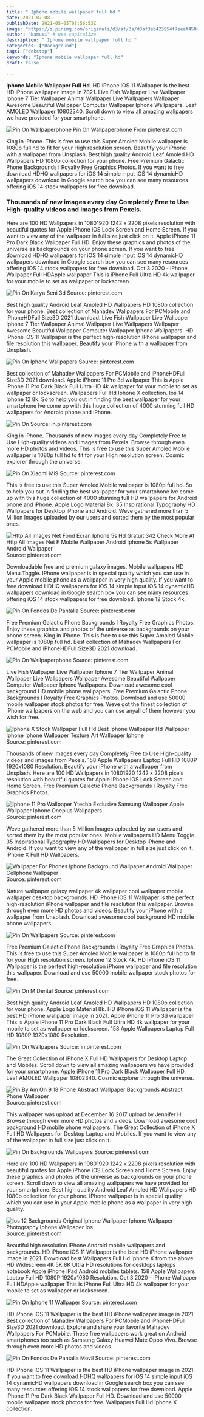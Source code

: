 ```yaml
---
title: " Iphone mobile wallpaper full hd "
date: 2021-07-08
publishDate: 2021-05-05T08:56:53Z
image: "https://i.pinimg.com/originals/d3/af/3a/d3af3ab423954f7eeaf4584511803eea.jpg"
author: "Namusi" # use capitalize
description: " Iphone mobile wallpaper full hd "
categories: ["Background"]
tags: ["dekstop"]
keywords: "Iphone mobile wallpaper full hd"
draft: false

---
```



**Iphone Mobile Wallpaper Full Hd**. HD iPhone iOS 11 Wallpaper is the best HD iPhone wallpaper image in 2021. Live Fish Wallpaper Live Wallpaper Iphone 7 Tier Wallpaper Animal Wallpaper Live Wallpapers Wallpaper Awesome Beautiful Wallpaper Computer Wallpaper Iphone Wallpapers. Leaf AMOLED Wallpaper 10802340. Scroll down to view all amazing wallpapers we have provided for your smartphone.

![Pin On Wallpaperphone](https://i.pinimg.com/originals/8f/4e/47/8f4e478fe5bd56a990fe5584ba24c6df.jpg "Pin On Wallpaperphone")
Pin On Wallpaperphone From pinterest.com


King in iPhone. This is free to use this Super Amoled Mobile wallpaper is 1080p full hd to fit for your High resolution screen. Beautify your iPhone with a wallpaper from Unsplash. Best high quality Android Leaf Amoled HD Wallpapers HD 1080p collection for your phone. Free Premium Galactic Phone Backgrounds I Royalty Free Graphics Photos. If you want to free download HDHQ wallpapers for iOS 14 simple input iOS 14 dynamicHD wallpapers download in Google search box you can see many resources offering iOS 14 stock wallpapers for free download.

### Thousands of new images every day Completely Free to Use High-quality videos and images from Pexels.

Here are 100 HD Wallpapers in 10801920 1242 x 2208 pixels resolution with beautiful quotes for Apple iPhone iOS Lock Screen and Home Screen. If you want to view any of the wallpaper in full size just click on it. Apple iPhone 11 Pro Dark Black Wallpaper Full HD. Enjoy these graphics and photos of the universe as backgrounds on your phone screen. If you want to free download HDHQ wallpapers for iOS 14 simple input iOS 14 dynamicHD wallpapers download in Google search box you can see many resources offering iOS 14 stock wallpapers for free download. Oct 3 2020 - iPhone Wallpaper Full HDApple wallpaper This is iPhone Full Ultra HD 4k wallpaper for your mobile to set as wallpaper or lockscreen.


![Pin On Karya Seni 3d](https://i.pinimg.com/originals/c9/9f/25/c99f25f8c1f27c694d418dde29c86fd5.jpg "Pin On Karya Seni 3d")
Source: pinterest.com

Best high quality Android Leaf Amoled HD Wallpapers HD 1080p collection for your phone. Best collection of Mahadev Wallpapers For PCMobile and iPhoneHDFull Size3D 2021 download. Live Fish Wallpaper Live Wallpaper Iphone 7 Tier Wallpaper Animal Wallpaper Live Wallpapers Wallpaper Awesome Beautiful Wallpaper Computer Wallpaper Iphone Wallpapers. HD iPhone iOS 11 Wallpaper is the perfect high-resolution iPhone wallpaper and file resolution this wallpaper. Beautify your iPhone with a wallpaper from Unsplash.

![Pin On Iphone Wallpapers](https://i.pinimg.com/originals/fd/ce/67/fdce67a3d3fbf6f525a9558e99a4dd94.jpg "Pin On Iphone Wallpapers")
Source: pinterest.com

Best collection of Mahadev Wallpapers For PCMobile and iPhoneHDFull Size3D 2021 download. Apple iPhone 11 Pro 3d wallpaper This is Apple iPhone 11 Pro Dark Black Full Ultra HD 4k wallpaper for your mobile to set as wallpaper or lockscreen. Wallpapers Full Hd Iphone X collection. Ios 14 Iphone 12 8k. So to help you out in finding the best wallpaper for your smartphone Ive come up with this huge collection of 4000 stunning full HD wallpapers for Android phone and iPhone.

![Pin On](https://i.pinimg.com/originals/e0/41/06/e04106a836f535dcd97d807ff88f1391.jpg "Pin On")
Source: in.pinterest.com

King in iPhone. Thousands of new images every day Completely Free to Use High-quality videos and images from Pexels. Browse through even more HD photos and videos. This is free to use this Super Amoled Mobile wallpaper is 1080p full hd to fit for your High resolution screen. Cosmic explorer through the universe.

![Pin On Xiaomi Mi9](https://i.pinimg.com/originals/50/78/66/50786693296cd1817fad8aea695803c4.jpg "Pin On Xiaomi Mi9")
Source: pinterest.com

This is free to use this Super Amoled Mobile wallpaper is 1080p full hd. So to help you out in finding the best wallpaper for your smartphone Ive come up with this huge collection of 4000 stunning full HD wallpapers for Android phone and iPhone. Apple Logo Material 8k. 35 Inspirational Typography HD Wallpapers for Desktop iPhone and Android. Weve gathered more than 5 Million Images uploaded by our users and sorted them by the most popular ones.

![Http All Images Net Fond Ecran Iphone 5s Hd Gratuit 342 Check More At Http All Images Net F Mobile Wallpaper Android Iphone 5s Wallpaper Android Wallpaper](https://i.pinimg.com/originals/49/e1/13/49e113af538c4a89ebb9106b0278eee8.jpg "Http All Images Net Fond Ecran Iphone 5s Hd Gratuit 342 Check More At Http All Images Net F Mobile Wallpaper Android Iphone 5s Wallpaper Android Wallpaper")
Source: pinterest.com

Downloadable free and premium galaxy images. Mobile wallpapers HD Menu Toggle. IPhone wallpaper is in special quality which you can use in your Apple mobile phone as a wallpaper in very high quality. If you want to free download HDHQ wallpapers for iOS 14 simple input iOS 14 dynamicHD wallpapers download in Google search box you can see many resources offering iOS 14 stock wallpapers for free download. Iphone 12 Stock 4k.

![Pin On Fondos De Pantalla](https://i.pinimg.com/originals/98/1b/99/981b99a85668c9093338e984a120e64e.jpg "Pin On Fondos De Pantalla")
Source: pinterest.com

Free Premium Galactic Phone Backgrounds I Royalty Free Graphics Photos. Enjoy these graphics and photos of the universe as backgrounds on your phone screen. King in iPhone. This is free to use this Super Amoled Mobile wallpaper is 1080p full hd. Best collection of Mahadev Wallpapers For PCMobile and iPhoneHDFull Size3D 2021 download.

![Pin On Wallpaperphone](https://i.pinimg.com/originals/8f/4e/47/8f4e478fe5bd56a990fe5584ba24c6df.jpg "Pin On Wallpaperphone")
Source: pinterest.com

Live Fish Wallpaper Live Wallpaper Iphone 7 Tier Wallpaper Animal Wallpaper Live Wallpapers Wallpaper Awesome Beautiful Wallpaper Computer Wallpaper Iphone Wallpapers. Download awesome cool background HD mobile phone wallpapers. Free Premium Galactic Phone Backgrounds I Royalty Free Graphics Photos. Download and use 50000 mobile wallpaper stock photos for free. Weve got the finest collection of iPhone wallpapers on the web and you can use anyall of them however you wish for free.

![Iphone X Stock Wallpaper Full Hd Best Iphone Wallpaper Hd Wallpaper Iphone Iphone Wallpaper Texture Art Wallpaper Iphone](https://i.pinimg.com/originals/3a/87/80/3a87806015f0ca5b7afcdc3312acab42.jpg "Iphone X Stock Wallpaper Full Hd Best Iphone Wallpaper Hd Wallpaper Iphone Iphone Wallpaper Texture Art Wallpaper Iphone")
Source: pinterest.com

Thousands of new images every day Completely Free to Use High-quality videos and images from Pexels. 158 Apple Wallpapers Laptop Full HD 1080P 1920x1080 Resolution. Beautify your iPhone with a wallpaper from Unsplash. Here are 100 HD Wallpapers in 10801920 1242 x 2208 pixels resolution with beautiful quotes for Apple iPhone iOS Lock Screen and Home Screen. Free Premium Galactic Phone Backgrounds I Royalty Free Graphics Photos.

![Iphone 11 Pro Wallpaper Ytechb Exclusive Samsung Wallpaper Apple Wallpaper Iphone Oneplus Wallpapers](https://i.pinimg.com/originals/ab/76/a3/ab76a3955518cf9a04dd95c31c2a60c8.png "Iphone 11 Pro Wallpaper Ytechb Exclusive Samsung Wallpaper Apple Wallpaper Iphone Oneplus Wallpapers")
Source: pinterest.com

Weve gathered more than 5 Million Images uploaded by our users and sorted them by the most popular ones. Mobile wallpapers HD Menu Toggle. 35 Inspirational Typography HD Wallpapers for Desktop iPhone and Android. If you want to view any of the wallpaper in full size just click on it. IPhone X Full HD Wallpapers.

![Wallpaper For Phones Iphone Background Wallpaper Android Wallpaper Cellphone Wallpaper](https://i.pinimg.com/originals/e1/67/68/e167682ce2571194aab244b382b649d2.jpg "Wallpaper For Phones Iphone Background Wallpaper Android Wallpaper Cellphone Wallpaper")
Source: pinterest.com

Nature wallpaper galaxy wallpaper 4k wallpaper cool wallpaper mobile wallpaper desktop backgrounds. HD iPhone iOS 11 Wallpaper is the perfect high-resolution iPhone wallpaper and file resolution this wallpaper. Browse through even more HD photos and videos. Beautify your iPhone with a wallpaper from Unsplash. Download awesome cool background HD mobile phone wallpapers.

![Pin On Wallpapers](https://i.pinimg.com/originals/00/57/b0/0057b023216089f5c58b0ba5f07bc52e.jpg "Pin On Wallpapers")
Source: pinterest.com

Free Premium Galactic Phone Backgrounds I Royalty Free Graphics Photos. This is free to use this Super Amoled Mobile wallpaper is 1080p full hd to fit for your High resolution screen. Iphone 12 Stock 4k. HD iPhone iOS 11 Wallpaper is the perfect high-resolution iPhone wallpaper and file resolution this wallpaper. Download and use 50000 mobile wallpaper stock photos for free.

![Pin On M Dental](https://i.pinimg.com/originals/0f/4f/24/0f4f248abf9d5e4ad531dfb536ca32f7.png "Pin On M Dental")
Source: pinterest.com

Best high quality Android Leaf Amoled HD Wallpapers HD 1080p collection for your phone. Apple Logo Material 8k. HD iPhone iOS 11 Wallpaper is the best HD iPhone wallpaper image in 2021. Apple iPhone 11 Pro 3d wallpaper This is Apple iPhone 11 Pro Dark Black Full Ultra HD 4k wallpaper for your mobile to set as wallpaper or lockscreen. 158 Apple Wallpapers Laptop Full HD 1080P 1920x1080 Resolution.

![Pin On Wallpapers](https://i.pinimg.com/originals/3b/11/8b/3b118bc00d6b50cd77719c2dc651c786.jpg "Pin On Wallpapers")
Source: in.pinterest.com

The Great Collection of iPhone X Full HD Wallpapers for Desktop Laptop and Mobiles. Scroll down to view all amazing wallpapers we have provided for your smartphone. Apple iPhone 11 Pro Dark Black Wallpaper Full HD. Leaf AMOLED Wallpaper 10802340. Cosmic explorer through the universe.

![Pin By Am On 9 18 Phone Abstract Wallpaper Backgrounds Abstract Phone Wallpaper](https://i.pinimg.com/originals/4f/5b/73/4f5b7358e5e31a45586fdefaa25b40e7.jpg "Pin By Am On 9 18 Phone Abstract Wallpaper Backgrounds Abstract Phone Wallpaper")
Source: pinterest.com

This wallpaper was upload at December 16 2017 upload by Jennifer H. Browse through even more HD photos and videos. Download awesome cool background HD mobile phone wallpapers. The Great Collection of iPhone X Full HD Wallpapers for Desktop Laptop and Mobiles. If you want to view any of the wallpaper in full size just click on it.

![Pin On Backgrounds Wallpapers](https://i.pinimg.com/originals/59/52/07/59520794da3eef300ddf28b580788b99.jpg "Pin On Backgrounds Wallpapers")
Source: pinterest.com

Here are 100 HD Wallpapers in 10801920 1242 x 2208 pixels resolution with beautiful quotes for Apple iPhone iOS Lock Screen and Home Screen. Enjoy these graphics and photos of the universe as backgrounds on your phone screen. Scroll down to view all amazing wallpapers we have provided for your smartphone. Best high quality Android Leaf Amoled HD Wallpapers HD 1080p collection for your phone. IPhone wallpaper is in special quality which you can use in your Apple mobile phone as a wallpaper in very high quality.

![Ios 12 Backgrounds Original Iphone Wallpaper Iphone Wallpaper Photography Iphone Wallpaper Ios](https://i.pinimg.com/originals/5a/f1/5d/5af15debda2b33ed9bb6852b477cae78.jpg "Ios 12 Backgrounds Original Iphone Wallpaper Iphone Wallpaper Photography Iphone Wallpaper Ios")
Source: pinterest.com

Beautiful high resolution iPhone Android mobile wallpapers and backgrounds. HD iPhone iOS 11 Wallpaper is the best HD iPhone wallpaper image in 2021. Download best Wallpapers Full Hd Iphone X from the above HD Widescreen 4K 5K 8K Ultra HD resolutions for desktops laptops notebook Apple iPhone iPad Android mobiles tablets. 158 Apple Wallpapers Laptop Full HD 1080P 1920x1080 Resolution. Oct 3 2020 - iPhone Wallpaper Full HDApple wallpaper This is iPhone Full Ultra HD 4k wallpaper for your mobile to set as wallpaper or lockscreen.

![Pin On Iphone 11 Wallpaper](https://i.pinimg.com/originals/28/ab/63/28ab63afe56798322a1e9a3ae66e4d00.jpg "Pin On Iphone 11 Wallpaper")
Source: pinterest.com

HD iPhone iOS 11 Wallpaper is the best HD iPhone wallpaper image in 2021. Best collection of Mahadev Wallpapers For PCMobile and iPhoneHDFull Size3D 2021 download. Explore and share your favorite Mahadev Wallpapers For PCMobile. These free wallpapers work great on Android smartphones too such as Samsung Galaxy Huawei Mate Oppo Vivo. Browse through even more HD photos and videos.

![Pin On Fondos De Pantalla Movil](https://i.pinimg.com/originals/d3/af/3a/d3af3ab423954f7eeaf4584511803eea.jpg "Pin On Fondos De Pantalla Movil")
Source: pinterest.com

HD iPhone iOS 11 Wallpaper is the best HD iPhone wallpaper image in 2021. If you want to free download HDHQ wallpapers for iOS 14 simple input iOS 14 dynamicHD wallpapers download in Google search box you can see many resources offering iOS 14 stock wallpapers for free download. Apple iPhone 11 Pro Dark Black Wallpaper Full HD. Download and use 50000 mobile wallpaper stock photos for free. Wallpapers Full Hd Iphone X collection.

